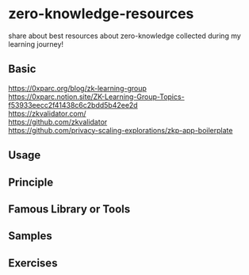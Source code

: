 # zero-knowledge-resources
share about best resources about zero-knowledge collected during my learning journey!

## Basic
https://0xparc.org/blog/zk-learning-group <br>
https://0xparc.notion.site/ZK-Learning-Group-Topics-f53933eecc2f41438c6c2bdd5b42ee2d  <br>
https://zkvalidator.com/  <br>
https://github.com/zkvalidator  <br>
https://github.com/privacy-scaling-explorations/zkp-app-boilerplate  <br>

## Usage

## Principle

## Famous Library or Tools

## Samples

## Exercises
